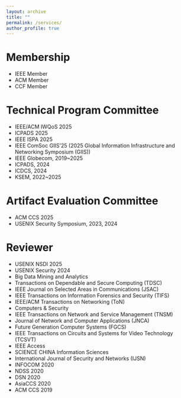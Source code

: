 ```yaml
---
layout: archive
title: ""
permalink: /services/
author_profile: true
---
```

# Membership
* IEEE Member
* ACM Member
* CCF Member

# Technical Program Committee
* IEEE/ACM IWQoS 2025
* ICPADS 2025
* IEEE ISPA 2025
* IEEE ComSoc GIIS'25 (2025 Global Information Infrastructure and Networking Symposium (GIIS))
* IEEE Globecom, 2019~2025
* ICPADS, 2024
* ICDCS, 2024
* KSEM, 2022~2025

# Artifact Evaluation Committee
* ACM CCS 2025
* USENIX Security Symposium, 2023, 2024

# Reviewer
* USENIX NSDI 2025
* USENIX Security 2024
* Big Data Mining and Analytics
* Transactions on Dependable and Secure Computing (TDSC)
* IEEE Journal on Selected Areas in Communications (JSAC)
* IEEE Transactions on Information Forensics and Security (TIFS)
* IEEE/ACM Transactions on Networking (ToN)
* Computers & Security
* IEEE Transactions on Network and Service Management (TNSM)
* Journal of Network and Computer Applications (JNCA)
* Future Generation Computer Systems (FGCS)
* IEEE Transactions on Circuits and Systems for Video Technology (TCSVT)
* IEEE Access
* SCIENCE CHINA Information Sciences
* International Journal of Security and Networks (IJSN)
* INFOCOM 2020
* NDSS 2020
* DSN 2020
* AsiaCCS 2020
* ACM CCS 2019
